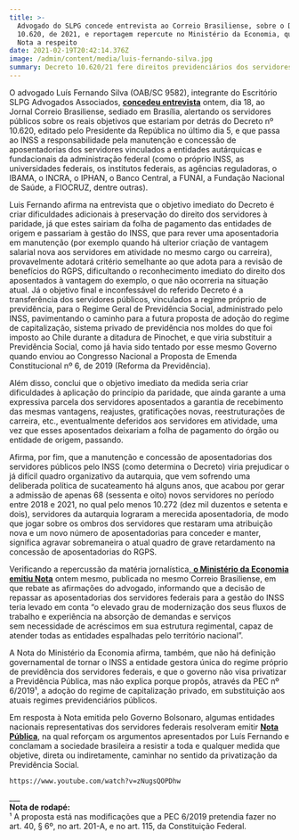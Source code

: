 ```yaml
---
title: >-
  Advogado do SLPG concede entrevista ao Correio Brasiliense, sobre o Decreto nº
  10.620, de 2021, e reportagem repercute no Ministério da Economia, que emite
  Nota a respeito
date: 2021-02-19T20:42:14.376Z
image: /admin/content/media/luis-fernando-silva.jpg
summary: Decreto 10.620/21 fere direitos previdenciários dos servidores públicos
---
```

O advogado Luís Fernando Silva (OAB/SC 9582), integrante do Escritório SLPG Advogados Associados, [**concedeu entrevista**](https://www.correiobraziliense.com.br/economia/2021/02/4907258-decreto-muda-gestao-de-previdencia-do-servidor-publico-confira.html) ontem, dia 18, ao Jornal Correio Brasiliense, sediado em Brasília, alertando os servidores públicos sobre os reais objetivos que estariam por detrás do Decreto nº 10.620, editado pelo Presidente da República no último dia 5, e que passa ao INSS a responsabilidade pela manutenção e concessão de aposentadorias dos servidores vinculados a entidades autárquicas e fundacionais da administração federal (como o próprio INSS, as universidades federais, os institutos federais, as agências reguladoras, o IBAMA, o INCRA, o IPHAN, o Banco Central, a FUNAI, a Fundação Nacional de Saúde, a FIOCRUZ, dentre outras).

Luis Fernando afirma na entrevista que o objetivo imediato do Decreto é criar dificuldades adicionais à preservação do direito dos servidores à paridade, já que estes sairiam da folha de pagamento das entidades de origem e passariam à gestão do INSS, que para rever uma aposentadoria em manutenção (por exemplo quando há ulterior criação de vantagem salarial nova aos servidores em atividade no mesmo cargo ou carreira), provavelmente adotará critério semelhante ao que adota para a revisão de benefícios do RGPS, dificultando o reconhecimento imediato do direito dos aposentados à vantagem do exemplo, o que não ocorreria na situação atual. Já o objetivo final e inconfessável do referido Decreto é a transferência dos servidores públicos, vinculados a regime próprio de previdência, para o Regime Geral de Previdência Social, administrado pelo INSS, pavimentando o caminho para a futura proposta de adoção do regime de capitalização, sistema privado de previdência nos moldes do que foi imposto ao Chile durante a ditadura de Pinochet, e que viria substituir a Previdência Social, como já havia sido tentado por esse mesmo Governo quando enviou ao Congresso Nacional a Proposta de Emenda Constitucional nº 6, de 2019 (Reforma da Previdência).

Além disso, conclui que o objetivo imediato da medida seria criar dificuldades à aplicação do princípio da paridade, que ainda garante a uma expressiva parcela dos servidores aposentados a garantia de recebimento das mesmas vantagens, reajustes, gratificações novas, reestruturações de carreira, etc., eventualmente deferidos aos servidores em atividade, uma vez que esses aposentados deixariam a folha de pagamento do órgão ou entidade de origem, passando.

Afirma, por fim, que a manutenção e concessão de aposentadorias dos servidores públicos pelo INSS (como determina o Decreto) viria prejudicar o já difícil quadro organizativo da autarquia, que vem sofrendo uma deliberada política de sucateamento há alguns anos, que acabou por gerar a admissão de apenas 68 (sessenta e oito) novos servidores no período entre 2018 e 2021, no qual pelo menos 10.272 (dez mil duzentos e setenta e dois), servidores da autarquia lograram a merecida aposentadoria, de modo que jogar sobre os ombros dos servidores que restaram uma atribuição nova e um novo número de aposentadorias para conceder e manter, significa agravar sobremaneira o atual quadro de grave retardamento na concessão de aposentadorias do RGPS.

Verificando a repercussão da matéria jornalística,[ **o Ministério da Economia emitiu Nota**](https://blogs.correiobraziliense.com.br/servidor/nota-de-esclarecimento-do-ministerio-da-economia-sobre-o-decreto-10-620-21-de-gestao-do-rpps/) ontem mesmo, publicada no mesmo Correio Brasiliense, em que rebate as afirmações do advogado, informando que a decisão de repassar as aposentadorias dos servidores federais para a gestão do INSS teria levado em conta “o elevado grau de modernização dos seus fluxos de trabalho e experiência na absorção de demandas e serviços sem necessidade de acréscimos em sua estrutura regimental, capaz de atender todas as entidades espalhadas pelo território nacional”.

A Nota do Ministério da Economia afirma, também, que não há definição governamental de tornar o INSS a entidade gestora única do regime próprio de previdência dos servidores federais, e que o governo não visa privatizar a Previdência Pública, mas não explica porque propôs, através da PEC nº 6/2019¹, a adoção do regime de capitalização privado, em substituição aos atuais regimes previdenciários públicos.

Em resposta à Nota emitida pelo Governo Bolsonaro, algumas entidades nacionais representativas dos servidores federais resolveram emitir [**Nota Pública**](https://www.correiobraziliense.com.br/economia/2021/02/4907258-decreto-muda-gestao-de-previdencia-do-servidor-publico-confira.html), na qual reforçam os argumentos apresentados por Luís Fernando e conclamam a sociedade brasileira a resistir a toda e qualquer medida que objetive, direta ou indiretamente, caminhar no sentido da privatização da Previdência Social.

```youtube
https://www.youtube.com/watch?v=zNugsQOPDhw
```

___\
**Nota de rodapé:**\
¹ A proposta está nas modificações que a PEC 6/2019 pretendia fazer no art. 40, § 6º, no art. 201-A, e no art. 115, da Constituição Federal.
